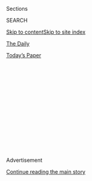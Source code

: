 <div id="app">

<div>

<div>

<div>

<div class="NYTAppHideMasthead css-1q2w90k e1suatyy0">

<div class="section css-ui9rw0 e1suatyy2">

<div class="css-eph4ug er09x8g0">

<div class="css-6n7j50">

</div>

<span class="css-1dv1kvn">Sections</span>

<div class="css-10488qs">

<span class="css-1dv1kvn">SEARCH</span>

</div>

[Skip to content](#site-content)[Skip to site index](#site-index)

</div>

<div id="masthead-section-label" class="css-1wr3we4 eaxe0e00">

[The
Daily](https://www.nytimes.com/podcasts/the-daily)

</div>

<div class="css-10698na e1huz5gh0">

</div>

</div>

<div id="masthead-bar-one" class="section hasLinks css-15hmgas e1csuq9d3">

<div class="css-uqyvli e1csuq9d0">

</div>

<div class="css-1uqjmks e1csuq9d1">

</div>

<div class="css-9e9ivx">

[](https://myaccount.nytimes.com/auth/login?response_type=cookie&client_id=vi)

</div>

<div class="css-1bvtpon e1csuq9d2">

[Today’s
Paper](https://www.nytimes.com/section/todayspaper)

</div>

</div>

</div>

</div>

<div data-aria-hidden="false">

<div id="site-content" data-role="main">

<div>

<div class="css-1aor85t" style="opacity:0.000000001;z-index:-1;visibility:hidden">

<div class="css-1hqnpie">

<div class="css-epjblv">

<span class="css-17xtcya">[The
Daily](/podcasts/the-daily)</span><span class="css-x15j1o">|</span><span class="css-fwqvlz">The
Life and Legacy of John
Lewis</span>

</div>

<div class="css-k008qs">

<div class="css-1iwv8en">

<span class="css-18z7m18"></span>

<div>

</div>

</div>

<span class="css-1n6z4y">https://nyti.ms/32BXCr2</span>

<div class="css-1705lsu">

<div class="css-4xjgmj">

<div class="css-4skfbu" data-role="toolbar" data-aria-label="Social Media Share buttons, Save button, and Comments Panel with current comment count" data-testid="share-tools">

  - 
  - 
  - 
  - 
    
    <div class="css-6n7j50">
    
    </div>

  - 
  - 

</div>

</div>

</div>

</div>

</div>

</div>

<div id="NYT_TOP_BANNER_REGION" class="css-13pd83m">

</div>

<div id="top-wrapper" class="css-1sy8kpn">

<div id="top-slug" class="css-l9onyx">

Advertisement

</div>

[Continue reading the main
story](#after-top)

<div class="ad top-wrapper" style="text-align:center;height:100%;display:block;min-height:250px">

<div id="top" class="place-ad" data-position="top" data-size-key="top">

</div>

</div>

<div id="after-top">

</div>

</div>

<div>

<div class="css-1g7y0i5 e1drnplw0">

<div class="css-1ceswkc e1drnplw1">

</div>

<div class="css-f2fzwx e1drnplw2">

<div data-aria-labelledby="modal-title" data-role="region">

<div id="modal-title" class="css-mln36k">

transcript

</div>

<div class="css-pbq7ev">

</div>

<span>Back to The
Daily</span>

<div class="css-f6lhej">

<div class="css-1ialerq">

<div class="css-1701swk">

bars

</div>

<div>

<div class="css-1t7yl1y">

0:00/38:56

</div>

<div class="css-og85jy">

\-38:56

</div>

</div>

</div>

</div>

<div class="css-15fbio0">

<div class="css-1p4nyns">

transcript

## The Life and Legacy of John Lewis

### Hosted by Michael Barbaro, produced by Lynsea Garrison and Clare Toeniskoetter, and edited by Lisa Tobin

#### A look at the extraordinary life of the civil rights icon.

Monday, July 20th, 2020

</div>

  - michael barbaro  
    From The New York Times, I’m Michael Barbaro. This is “The Daily.”

  - \[music\]

  - michael barbaro  
    Today: The life, lessons and legacy of John Lewis. I spoke with my
    colleague, Times editorial board member, Brent Staples.
    
    It’s Monday, July 20.
    
    Brent, I want to start by going back with you to the time when John
    Lewis and others began engaging in nonviolent protests as part of
    the civil rights movement. Where were you during that period?

  - brent staples  
    Like everyone else at the time in the middle ‘60s, I was sitting
    with my parents, watching television —

  - archived recording 1  
    \[MUSIC\] It’s 11:00 p.m., and time for the reporters and the news.

  - archived recording 2  
    Good evening. Bad news for Alabama today. Some school desegregation
    strategy has backfired.

  - archived recording 3  
    Policemen occasionally clubbed demonstrators and used a variety of
    other tactics designed to break their spirit.

brent staples

— and the nightly news of the scenes of people being ravaged by the
police in the South in the streets. And I became attuned to the
revolution that was unfolding in the South, where people had put
themselves in harm’s way to highlight the injustice of Southern
apartheid.

  - archived recording  
    The Southerners, white and Negro, spattered with ketchup and
    mustard, sugar, salt and pepper, were carted off, unprotesting to
    jail.

brent staples

But as I became more politically active, I had difficulty — probably
natural difficulty, understanding how one would put oneself on the line
to be actually beaten and bloodied, and what the utility of that was.
And by that time, the movement in the South had evolved some way.

  - archived recording  
    (SINGING) No more brothers in jail. Off the pigs\! The pigs are
    gonna catch hell.

brent staples

By ‘66, you began to get the Black Power slogans.

  - archived recording  
    They don’t want us to use Black Power. I got news for them.
    \[LAUGHTER\]

brent staples

So I came into consciousness in my teens as a Black Power figure.

  - archived recording  
    This is not a riot, it is a rebellion.

brent staples

It was empowering.

  - archived recording  
    Number two, you are to be proud of your Black brothers and sisters
    at Fifth, because a honky cop touched one of them, and they told
    them, you’ve got to touch all of us.

brent staples

But it took some time into my late teens to begin to understand what had
happened coming up to that. And that is when I become aware of what had
passed before when I was a younger kid.

michael barbaro

In other words, it took you some time to understand why the nonviolent
figures had taken the approach that they had taken.

brent staples

Yes.

michael barbaro

So I want you to take us through John Lewis’s life and how this
philosophy you just described was shaped and how it evolved. So where
does that story begin?

brent staples

John Lewis, he grows up in rural Alabama near Troy, Alabama. His parents
initially were sharecroppers. And you know, sharecropping was a
successor form of slavery. So John was born into that. And his parents,
they were lucky they saved enough money to buy a farm.

But he graduated high school, segregated high school, and wanted to go
to Troy State College, which didn’t admit Black people. And he applied
and sent in his information. And he never heard back. And he wrote a
letter at one point to Martin Luther King. And I presume he wanted some
help in desegregating Troy State.

And Martin Luther King sent him a roundtrip bus ticket. And he went and
he met King, and they formed a relationship. The substance of that, I
don’t know, but it was extremely influential for John. And he left Troy
not long after that and moved to Nashville.

\[music\]

brent staples

He went to seminary in Nashville. And there, he met some of the early
civil rights figures. He met James Lawson — Reverend James Lawson — who
was kind of a philosopher of nonviolent resistance. Lawson had studied
Gandhi’s nonviolent movement and the strategies that Gandhi had deployed
against Britain during the colonial period. And he’d come back with a
deep sense of what the philosophy was and how powerful nonviolence could
be.

michael barbaro

And what exactly is the philosophy?

brent staples

I have John’s memoir here. In 1958, I think it is, Jim Lawson mentions
to him the idea of, quote, “redemptive suffering.” And he explains that
it affects not only ourselves, but it touches and changes those around
us as well. It opens us and those around us to a force beyond ourselves.
A force that is right and moral. The force of righteous truth that is
the basis of human conscious. Suffering puts us and those around us in
touch with our consciences. It open and touches our hearts. It makes us
feel compassion where we need to and guilt if we must. So this idea, to
him, this redemptive suffering, it is at the heart of the philosophy of
nonviolent protest. At the very heart of it. This is a good paragraph
from the book:

“One method of practicing this approach, when faced with a hateful,
angry, aggressive, even despicable person, is to imagine that person —
actually visualize him or her — as an infant, as a baby. If you can see
this full-grown attacker who faces you as a pure, innocent child that he
or she once was, it is not hard to find compassion in your heart.”

But then it wasn’t just a tactic. It was a way of life. It was embracing
the biblical prescription that one must love one’s enemies. That’s a
biblical prescription. And it’s the hardest thing in the world to carry
out.

michael barbaro

Well, so how do we start to see this get carried out among Lewis and
these seminary students in Nashville?

brent staples

Well, Nashville was itself at the time another southern town, where if
you went into a restaurant and sat down the people would just look at
you and the waitresses would say, sorry, this place doesn’t serve
\[EXPLETIVE\]. And that would generally be the end of it. But these
students came in that place and sat down and asked to be fed. And when
they were told that they were not served, they stayed.

And they took a lot of abuse from it. And people spat upon them, beat
them, battered them, and poured condiments over their heads. All kinds
of things. And I remember our friend, David Halberstam, our former
colleague, was working at a newspaper there at the time. He was working
at The Nashville Tennesseean. And this is one of the things he wrote:

“The protest had been conducted with exceptional dignity, and gradually,
one image had come into prevail — that of elegant, courteous, young
Black people, holding to their Gandhian principles, seeking the most
elemental of rights, while being assaulted by young white hoodlums who
beat them up and on occasion extinguished cigarettes on their bodies.”

So you see John Lewis and others being carried away in these, really,
suits and ties and crisp white shirt. And basically refusing to walk
themselves, being completely passive and nonresistant. And this worked
out extremely — I mean, in a very short period of time, it worked out
extremely well in Nashville. After three months of sit-ins, the city
basically caved and became the first major Southern city to begin
desegregating public facilities.

michael barbaro

So very early on, the protest that John Lewis is beginning to
participate in, after he meets Martin Luther King and begins to
understand the strategy, they are starting to show real signs of
effectiveness.

brent staples

Oh, yeah.

michael barbaro

These peaceful, nonviolent protests.

brent staples

Exactly. Yeah. This is astonishing thing, to me, to this day, to
practice the non-violent approach to life. To really embrace it, one
needs to understand that the person who was extinguishing a cigarette in
your throat because you want to sit down at a luncheon counter is as
much a victim as you are. What John was saying — you, in pursuit of
justice, you cannot let violence win your heart. That if you do that,
you’re surrendering, really, to the dark force that you’re trying to
defeat.

michael barbaro

Brent, you’re reading from a memoir that is written in the later years
of John Lewis’s life. But my understanding is that this philosophy that
he embraced and that he practiced, it was not entirely a foregone
conclusion that this would be the way that it went, and that the March
on Washington is an example of a moment where we see a young John Lewis
grappling with which path he’s going to take. Can you tell us the story
of that speech?

brent staples

Well, you see, what I finally figured out is that by the time John
Lewis, at the age of 23, gets to the march on Washington — this is the
most important public gathering of Black people in the century — he has
already been on the Freedom Rides. Integrated groups have taken buses
into the deep south to test laws that forbid segregation on interstate
transport. He’s been arrested on those trips for going into white-only
bathrooms. He’s been beaten just for being on buses with white people.
In the end, John ended up being arrested, like, 40 times.

michael barbaro

Right.

brent staples

And if you look at some of the pictures of the mugshots when he’s
arrested, you can see him smiling because he’s basically saying, you
think you’re afflicting me, but you’re playing into what I want to do.
But he’s still 23 years old. That’s all he is.

And he basically comes into Washington with a speech. And this one
somehow found its way into public. And one of the striking things about
it, he tells people to get into the street and stay in the street until
the revolution is finished. And he names the sort of racist
segregationist senators by name. And state governors, too.

michael barbaro

Wow.

brent staples

I’m going to read from it.

“We won’t stop now. All the forces of Eastland, Barnett, Wallace,
Thurman won’t stop this revolution. The time will come when we will not
confine our marching to Washington. We will march through the South,
through the heart of Dixie, the way Sherman did. We shall pursue our own
scorched earth policy and burn Jim Crow to the ground nonviolently.”

michael barbaro

Wow. And to explain that reference, he’s referring to the Union General
who literally burns large sections of the South during the Civil War.

brent staples

Yes, he’s referring to William Tecumseh Sherman. “We shall pursue our
own scorched earth policy and burn Jim Crow to the ground nonviolently.
We shall fragment the south into a thousand pieces and put them back
together in the image of democracy. We will make the action of the past
few months look petty. And I say to you, wake up, America.”

michael barbaro

Brent, that language doesn’t sound, even as it invokes the word,
nonviolent. So what do you think that he meant by those words in that
draft?

brent staples

Well, I’ve come to figure out what he meant. Now, understand, as I was
saying earlier, by the time he renders this speech, he has become
steeped in the nonviolent impulse. But his frame, he was portraying it
as a forceful measure that could be as powerful and changing, as was the
sweep of Sherman through South Carolina and Georgia. What you have here
is, John is working at a very high concept here, right? He’s working at
a high concept. He’s saying, we can be — he was essentially arguing that
nonviolent protests could be transformative. As transformative and as
disruptive as war as carried out by the most feared general in the Union
Army. That is itself a very powerful metaphor. And it’s a testament to
his beliefs and what his approach could do. And he was calling upon
hundreds of thousands of people to come out into the street and make
that a reality. But that’s a high concept. And on the evening news, you
can imagine you’d end up with a snippet of a scorched earth Sherman
burning Atlanta again.

michael barbaro

Right, it might get lost in translation. It might actually undermine the
very thing he’s trying to promote.

brent staples

Exactly. So basically, A. Philip Randolph, Martin Luther King, those
guys prevailed on him to make some changes in it. They were talking
about, let’s not do anything to just not give them a sound bite that’s
going to give us trouble. I can hear him saying it. I don’t have the
tape, but I can hear them saying to John, let’s not give them a sound
bite that’s going to give us trouble. You can say it’s a revolution. You
can call people on the street. You can even call them the Black masses,
if you want to, even though that sounds like communism, right? You could
say those things. But let’s leave off Sherman for next time. Right?
\[LAUGHS\] So Sherman goes out.

  - archived recording (john lewis)  
    We march today for jobs and freedom. But we have nothing to be proud
    of. For hundreds of thousands of our brothers are not here.

brent staples

He talks about marching.

  - archived recording (john lewis)  
    The time will come. We will not confine our marching to Washington.
    We will march through the South, through the streets of Jackson —

brent staples

We will march through the street of Jackson, through the streets of
Danville, through the streets of Cambridge, through the streets of
Birmingham.

  - archived recording (john lewis)  
    But we will march with the spirit of love and with the spirit of
    dignity that we have shown here today. \[APPLAUSE\]
    
    By the forces of our demand, our determination and our numbers, we
    shall splinter the segregated South into a thousand pieces and put
    them together in the image of God and democracy. We must say, Wake
    up, America\! Wake up\!” For we cannot stop, and we will not and
    cannot be patient. \[APPLAUSE\]

brent staples

So this is pretty much the same. But Sherman is missing.

michael barbaro

So in terms of thinking about the speech that John Lewis drafted versus
the one he delivered, on that historic day, you’re saying it’s not that
the earlier version of the speech shows John Lewis questioning the
nonviolent approach. It’s that he believed in the nonviolent approach,
but that the language he contemplated using — his belief that the power
of that approach could be as powerful as burning — that was determined
to be potentially counterproductive to the nonviolent approach he
believed in.

brent staples

Exactly. But he talks about going back to his hotel room after that
first conversation and just being livid because, of course, it’s a
23-year-old man’s speech. And a 23-year-old man who had been beaten to
an inch of his life while fighting for dignity for Black people. I’m
sure he felt entitled to say any damn thing he wanted to. Because he had
the credibility of the streets behind him and the people in the Douth
beginning to know who he was. And they were going to really know who he
was, come two years later at the voting rights march at Selma.

\[music\]

michael barbaro

We’ll be right back.

\[music\]

michael barbaro

Brent, tell me about that. I mean, let’s talk about what happens after
the March on Washington, after John Lewis’s rhetorical wings are ever so
slightly clipped, but he does deliver the essential message. How do we
see this concept of the power of nonviolence actually play out over the
next couple of years?

brent staples

The next big data point becomes the voting rights struggle in Selma,
Alabama. Now it’s important, I think, to dilate for just a second for
the modern listener.

The modern listener needs to understand that in voting arrangements in
the South, before the Voting Rights Act, local registrars had complete
authority to do whatever they wanted with people who came in to register
to vote. They could give you a test and then say you failed it so you
can’t register. And they did that all day long, all day, every day, to
Black people.

In Virginia, a college-educated woman, Black woman, who I believe was a
teacher, went into register at one point and filled the application. And
the registrar handed her a literacy test. You know what it consisted of?
A blank sheet of paper. He asked her, what does this say? And she looked
at it and handed it back, and she said nothing. He said, you’re wrong.
You fail. You can’t register.

Elsewhere in the South, they might ask you if you came in to register to
vote, how many bubbles are there in a bar of soap?

Elsewhere, a famous example in the film “Selma,” where a woman had come
in to register one year, and they asked her, how many judges are there
in the state of Alabama? And she didn’t know. They said, well, you fail.
And she came back the second year. And he said, how many county judges
are there in Alabama? And I think it was 67. And she said 67. And he
said now, before you register, you have to name them.

michael barbaro

Aw.

brent staples

So this was what life was like for Black people seeking to vote in the
South. Now John Lewis’s organization, the Student Nonviolent
Coordinating Committee, had already set up a voting rights project in
Selma and had been working on that. But it came to fruition in 1965,
where people had been fed up. And so they staged a march from Selma to
Montgomery to protest in favor of voting rights for Black people.

And then that fateful day, on the Edmund Pettus Bridge, they were
walking. State troopers came out and said, this is unlawful.

  - archived recording  
    It would be detrimental to your safety to continue this march. And
    I’m saying that this is an unlawful assembly. You have to
    disperse. You are ordered to disperse. Go home, or go to your
    church. This march will not continue.

brent staples

You cannot march.

  - archived recording  
    Troopers, here, advance toward the gate.
    
    See that they disperse.

brent staples

And then John said to the sheriff. He said, can I have a word? Because
you know he’s in the front with his little off-white trenchcoat on. And
now there’s a thing about this trenchcoat, right? It’s very light, so
you can see him standing out from everyone else. And the other thing
about it is, once blood gets on it, you can really see it. So I’m sure
that that was premeditated. So he comes out front, and he says, can I
have a word? No, you can’t have a word. And the troopers begin to
advance. And they beat holy hell out of those people. They sent 58
people to the hospital.

John Lewis suffers a fractured skull. And by the time the film is flown
back to New York to be shown on the air — and it’s really one of those
films where you see these people running. You see tear gas and these
billy clubs just going up and down, just beating the shit out of people.
And because John was in front, you could see him holding his head where
he’d been hit. And it was on the ground.

  - archived recording  
    Can we have somebody take somebody to a doctor? \[CROWD CLAMORING\]

brent staples

That, in my opinion — I’m not the historian here — but in my opinion,
that was the ultimate triumph of the nonviolent approach and the
suffering approach as he was saying.

michael barbaro

Why triumphant?

brent staples

Well, it was triumphant because even people who had tried to look away
from what was happening in the South were forced to see the long arm of
the law persecuting people publicly. Not just perscute, trying to kill
them publicly. And also, the Voting Rights Act was pending at that time.
And after this happened, Lyndon Johnson addressed a joint session of
both Houses of Congress, I believe, and said —

  - archived recording (lyndon b. johnson)  
    It was more than 100 years ago that Abraham Lincoln, the great
    president of another party, signed the Emancipation Proclamation.
    But emancipation is a proclamation, and not a fact. A century has
    passed, more than 100 years since equality was promised.

brent staples

We cannot delay any longer.

  - archived recording (lyndon b. johnson)  
    A century has passed since the day of promise. And the promise is
    unkept. The time of justice has now come.
    
    We shall overcome.

\[music\]

brent staples

So the Voting Rights Act was signed later that summer in August. It
didn’t take long. So when people come in to register to vote, you can
no longer ask them how many bubbles are in a bar of soap, or to name
every judge in the state. This is a big leap in our time.

michael barbaro

So quite literally, there’s a straight line between the scene of what
happened on that bridge, and something John Lewis knew would be so
powerful — the concept of nonviolent suffering — and the legislative
remedy back in Washington that resulted.

brent staples

Yes.

michael barbaro

Because the world had seen this happen.

brent staples

Right. Yeah, I think so. But also, you begin to see the sort of apex of
this message really is ‘65, ‘66. And at some point, then, John is
replaced in the Student Nonviolent Coordinating Committee presidency by
Stokely Carmichael, a fiery orator and one of the primary enunciaters of
the Black Power movement, that was more consistent with the emerging
radicalism of the time.

michael barbaro

And that was the movement that you felt a part of.

brent staples

Yes. That’s where we came into the story, you know?

michael barbaro

Brent, on some level, you and your cohort must have thought that this
approach, the John Lewis approach, had limitations. Given that by the
time you were a teenager, or maybe even entering your early 20s, there
was this new philosophy taking hold of a more elbows out, less
restrained approach. So how do you think about that?

brent staples

Well, it’s interesting. And I do think about it. What had happened,
really, is every generation, until it educates itself, thinks its
experience is unique. So we thought we were unique. My cousins and I,
and we had our big meetings, and we had our press conferences. And we
had a different rhetorical stance.

But in the end, the tools were exactly the same. The tools were the
sit-in of the administration building. The tool was the sit-in in the
street that ran through campus. The tool was the building takeover.
These were the same tools, man. I mean, I had bigger hair, right? Right?
And I’ll send you a picture. I’ll have \[INAUDIBLE\].

michael barbaro

Please do.

brent staples

I have good hair, though. But if you look back on it, the tools were the
same.

michael barbaro

And it was a foundation that had already been built, even if you didn’t
see it that way at the time.

brent staples

And even if you didn’t know it. You know what I’m saying? Even if you
didn’t know. I keep going back to this point earlier in this story, when
they were doing the Freedom Rides in 1961. They had a big Chinese dinner
in Washington, that people were going off on these Freedom Rides. And a
lot of people wrote their wills, because they thought that they’d be
killed — there’s a chance they’d be killed and never come back. And they
referred to the meal at the Chinese restaurant as “the last supper.”

So these people were willing to put their lives on the line, were
willing to accept the possibility that they would be killed in the
pursuit of justice, and that their dead bodies laying out in public
would be part of a sacrifice that would advance the cause of justice.
That’s profound. No?

michael barbaro

Mm-hmm. So with all that in mind, Brent, how are you thinking about John
Lewis’s legacy at this moment, as we talk in the middle of yet another
critical moment in this movement, and when the work is still understood
to be very unfinished.

brent staples

You know, John Lewis, in the waning days of his life, was heartened and
overjoyed to see the global protests that unfolded after the killing of
Mr. Floyd. He talked about it as part of the extension of his work. And
one of the things he said, he essentially — I’m paraphrasing — he said,
the thing’s out of the box now. He said, there’s no going back from
this.

michael barbaro

Hm. And what about the principles of his life? How are you thinking
about those in this moment?

brent staples

Well, I think that, as you see, his point of view was borne out.

  - archived recording  
    \[SHOUTING\] Don’t touch me\! Don’t touch me\! Don’t touch me.

brent staples

The other day, The New York Times had a story in which it had 64
examples, video examples of police brutalizing peaceful demonstrators.

michael barbaro

Mm-hmm, I saw it.

brent staples

Right? Now, what is that?

What that is, is what John was talking about. He was talking about this
kind of injustice perpetrated on people who did not deserve it, did not
warrant that kind of treatment. And also, we’ve been seeing in this
unfolding of the Floyd protests in — it’s a repeated theme in the news
stories — white suburbanites, middle class white people, who supported
the police unquestioningly, right? They have changed their minds.

michael barbaro

Hm.

  - archived recording  
    \[CROWD CLAMORING\]

brent staples

The real persuasive thing is seeing people walking around in the street
with signs, unarmed, not doing anything untoward, and be brutalized.
That turns out to be the most persuasive thing for the society and for
the people to whom it has happening.

  - archived recording 1  
    Don’t resist\! Don’t resist\! Don’t resist\! Don’t resist, bro.

  - archived recording 2  
    I’m not\!

  - archived recording 3  
    Don’t resist, bro.

michael barbaro

Hm. In other words, we are again seeing this idea of the beloved
community playing out, the Gandhian philosophy, this biblical approach
that you described.

brent staples

Yes.

michael barbaro

It’s working. It’s painfully working again.

brent staples

Yes, it’s painful. Lord knows it is. It’s painful. But abuse of the
people in public — people’s constitutional rights — through violence by
police organizations, has broad, rippling consequences. It’s having
broad, rippling consequences. It’s beyond the people who you beat up who
now don’t have confidence in the police. And John saw all that.

  - archived recording  
    \[CROWD CLAMORING\]

michael barbaro

Brent, is there anything from Lewis’s memoir that you haven’t already
shared that you want to leave us with?

brent staples

Well, I don’t know if it fits. But perhaps we should just put that aside
and read from one of John Lewis’s favorite poems. It’s “Invictus” by
William Ernest Henley:

“Out of the night that covers me, black as the pit from pole to pole, I
thank whatever gods may be for my unconquerable soul. In the fell clutch
of circumstance, I have not winced nor cried aloud. Under the
bludgeonings of chance, my head is bloody but unbowed. Beyond this place
of wrath and tears looms but the horror of the shade. And yet the menace
of the years finds and shall find me unafraid. It matters not how
straight the gate, how charged with punishments the scroll. I am the
master of my fate. I am the captain of my soul.”

\[music\]

michael barbaro

Brent, thank you very much. We really appreciate your time today.

brent staples

Well, good to be with you.

\[music\]

  - archived recording  
    Boy, Congressman Lewis joins us now for his first network TV
    interview since the protests over the death of George Floyd began.
    Congressman John Lewis, it’s so good to see you. I can’t tell you,
    you are such a sight for sore eyes today. It’s really good to see
    you. What would you tell, Congressman, young people, and people,
    quite frankly, who are not so young, about the best way to seek
    justice? You know, there’s been a lot of controversy, a lot of talk
    about the looting. And we should stress that most of the protests
    were very peaceful. But there was some looting. There was some
    disruption. What would you say to people about the best way to
    achieve justice?

  - archived recording (john lewis)  
    It was very moving. It was very moving to see hundreds and thousands
    of people from all over America and around the world taking to the
    streets, to the roadways, to stand up, to speak up, to speak out, to
    do what I call “getting in trouble.”
    
    During the ‘60s, the great majority of us accepted the way of peace,
    the way of love, the philosophy and discipline of nonviolence as a
    way of life, as a way of living. There’s something cleansing,
    something wholesome, about being peaceful and orderly, to stand up
    and with a sense of dignity, and a sense of pride, and never hate.
    
    Dr. King said over and over again, “Hate is too heavy a burden to
    bear.” The way of love is the much better way. And that’s what we
    did. We were arrested. Yes, I was beaten, left bloody and
    unconscious. But I never became bitter or hostile, never gave up. I
    believed that somehow and some way, if it becomes necessary to use
    our bodies to have redeem the soul of a nation, then we must do it.
    Create a society at peace with yourself.

\[music\]

michael barbaro

That’s it for “The Daily.” I’m Michael Barbaro. See you
tomorrow.

</div>

</div>

</div>

</div>

<div style="position:absolute;width:0;height:0;visibility:hidden;display:none">

</div>

<div style="width:100%">

<div class="css-18qqsen e1eullfg0" style="background-image:url(https://static01.nyt.com/images/2017/01/29/podcasts/the-daily-album-art/the-daily-album-art-videoFifteenBySeven2610-v4.jpg)">

<div class="css-1hmsypo e1eullfg2">

<div class="css-131hid3 e1eullfg3">

<div class="css-1uhi299 e1eullfg1">

</div>

<div class="css-1tloyb6">

<div class="css-1kltdsh ehra6vc0">

[<span class="css-1f76qa2">![The Daily
logo](https://static01.nyt.com/images/2017/01/29/podcasts/the-daily-album-art/the-daily-album-art-square320-v4.png)<span>The
Daily</span></span>](https://www.nytimes.com/column/the-daily)<span class="css-1lhttlg ehra6vc1"><span class="css-sj5ozi ehra6vc2">Subscribe:</span></span>

  - [Apple Podcasts](https://itunes.apple.com/us/podcast/id1200361736)
  - [Google
    Podcasts](https://www.google.com/podcasts?feed=aHR0cHM6Ly9yc3MuYXJ0MTkuY29tL3RoZS1kYWlseQ%3D%3D)

</div>

</div>

<div class="css-1r0dpua e1eullfg4">

<div class="css-1gu519p edye5kn0">

<div>

# The Life and Legacy of John Lewis

## A look at the extraordinary life of the civil rights icon.

</div>

<span class="css-lsnb14 edye5kn4">Hosted by Michael Barbaro, produced by
Lynsea Garrison and Clare Toeniskoetter, and edited by Lisa Tobin</span>

<div class="css-1vd84sn">

<span class="css-16bt4xd">Transcript</span>

</div>

</div>

<div class="css-1g7y0i5 e1drnplw0">

<div class="css-1ceswkc e1drnplw1">

</div>

<div class="css-f2fzwx e1drnplw2">

<div data-aria-labelledby="modal-title" data-role="region">

<div id="modal-title" class="css-mln36k">

transcript

</div>

<div class="css-pbq7ev">

</div>

<span>Back to The
Daily</span>

<div class="css-f6lhej">

<div class="css-1ialerq">

<div class="css-1701swk">

bars

</div>

<div>

<div class="css-1t7yl1y">

0:00/38:56

</div>

<div class="css-og85jy">

\-0:00

</div>

</div>

</div>

</div>

<div class="css-15fbio0">

<div class="css-1p4nyns">

transcript

## The Life and Legacy of John Lewis

### Hosted by Michael Barbaro, produced by Lynsea Garrison and Clare Toeniskoetter, and edited by Lisa Tobin

#### A look at the extraordinary life of the civil rights icon.

Monday, July 20th, 2020

</div>

  - michael barbaro  
    From The New York Times, I’m Michael Barbaro. This is “The Daily.”

  - \[music\]

  - michael barbaro  
    Today: The life, lessons and legacy of John Lewis. I spoke with my
    colleague, Times editorial board member, Brent Staples.
    
    It’s Monday, July 20.
    
    Brent, I want to start by going back with you to the time when John
    Lewis and others began engaging in nonviolent protests as part of
    the civil rights movement. Where were you during that period?

  - brent staples  
    Like everyone else at the time in the middle ‘60s, I was sitting
    with my parents, watching television —

  - archived recording 1  
    \[MUSIC\] It’s 11:00 p.m., and time for the reporters and the news.

  - archived recording 2  
    Good evening. Bad news for Alabama today. Some school desegregation
    strategy has backfired.

  - archived recording 3  
    Policemen occasionally clubbed demonstrators and used a variety of
    other tactics designed to break their spirit.

brent staples

— and the nightly news of the scenes of people being ravaged by the
police in the South in the streets. And I became attuned to the
revolution that was unfolding in the South, where people had put
themselves in harm’s way to highlight the injustice of Southern
apartheid.

  - archived recording  
    The Southerners, white and Negro, spattered with ketchup and
    mustard, sugar, salt and pepper, were carted off, unprotesting to
    jail.

brent staples

But as I became more politically active, I had difficulty — probably
natural difficulty, understanding how one would put oneself on the line
to be actually beaten and bloodied, and what the utility of that was.
And by that time, the movement in the South had evolved some way.

  - archived recording  
    (SINGING) No more brothers in jail. Off the pigs\! The pigs are
    gonna catch hell.

brent staples

By ‘66, you began to get the Black Power slogans.

  - archived recording  
    They don’t want us to use Black Power. I got news for them.
    \[LAUGHTER\]

brent staples

So I came into consciousness in my teens as a Black Power figure.

  - archived recording  
    This is not a riot, it is a rebellion.

brent staples

It was empowering.

  - archived recording  
    Number two, you are to be proud of your Black brothers and sisters
    at Fifth, because a honky cop touched one of them, and they told
    them, you’ve got to touch all of us.

brent staples

But it took some time into my late teens to begin to understand what had
happened coming up to that. And that is when I become aware of what had
passed before when I was a younger kid.

michael barbaro

In other words, it took you some time to understand why the nonviolent
figures had taken the approach that they had taken.

brent staples

Yes.

michael barbaro

So I want you to take us through John Lewis’s life and how this
philosophy you just described was shaped and how it evolved. So where
does that story begin?

brent staples

John Lewis, he grows up in rural Alabama near Troy, Alabama. His parents
initially were sharecroppers. And you know, sharecropping was a
successor form of slavery. So John was born into that. And his parents,
they were lucky they saved enough money to buy a farm.

But he graduated high school, segregated high school, and wanted to go
to Troy State College, which didn’t admit Black people. And he applied
and sent in his information. And he never heard back. And he wrote a
letter at one point to Martin Luther King. And I presume he wanted some
help in desegregating Troy State.

And Martin Luther King sent him a roundtrip bus ticket. And he went and
he met King, and they formed a relationship. The substance of that, I
don’t know, but it was extremely influential for John. And he left Troy
not long after that and moved to Nashville.

\[music\]

brent staples

He went to seminary in Nashville. And there, he met some of the early
civil rights figures. He met James Lawson — Reverend James Lawson — who
was kind of a philosopher of nonviolent resistance. Lawson had studied
Gandhi’s nonviolent movement and the strategies that Gandhi had deployed
against Britain during the colonial period. And he’d come back with a
deep sense of what the philosophy was and how powerful nonviolence could
be.

michael barbaro

And what exactly is the philosophy?

brent staples

I have John’s memoir here. In 1958, I think it is, Jim Lawson mentions
to him the idea of, quote, “redemptive suffering.” And he explains that
it affects not only ourselves, but it touches and changes those around
us as well. It opens us and those around us to a force beyond ourselves.
A force that is right and moral. The force of righteous truth that is
the basis of human conscious. Suffering puts us and those around us in
touch with our consciences. It open and touches our hearts. It makes us
feel compassion where we need to and guilt if we must. So this idea, to
him, this redemptive suffering, it is at the heart of the philosophy of
nonviolent protest. At the very heart of it. This is a good paragraph
from the book:

“One method of practicing this approach, when faced with a hateful,
angry, aggressive, even despicable person, is to imagine that person —
actually visualize him or her — as an infant, as a baby. If you can see
this full-grown attacker who faces you as a pure, innocent child that he
or she once was, it is not hard to find compassion in your heart.”

But then it wasn’t just a tactic. It was a way of life. It was embracing
the biblical prescription that one must love one’s enemies. That’s a
biblical prescription. And it’s the hardest thing in the world to carry
out.

michael barbaro

Well, so how do we start to see this get carried out among Lewis and
these seminary students in Nashville?

brent staples

Well, Nashville was itself at the time another southern town, where if
you went into a restaurant and sat down the people would just look at
you and the waitresses would say, sorry, this place doesn’t serve
\[EXPLETIVE\]. And that would generally be the end of it. But these
students came in that place and sat down and asked to be fed. And when
they were told that they were not served, they stayed.

And they took a lot of abuse from it. And people spat upon them, beat
them, battered them, and poured condiments over their heads. All kinds
of things. And I remember our friend, David Halberstam, our former
colleague, was working at a newspaper there at the time. He was working
at The Nashville Tennesseean. And this is one of the things he wrote:

“The protest had been conducted with exceptional dignity, and gradually,
one image had come into prevail — that of elegant, courteous, young
Black people, holding to their Gandhian principles, seeking the most
elemental of rights, while being assaulted by young white hoodlums who
beat them up and on occasion extinguished cigarettes on their bodies.”

So you see John Lewis and others being carried away in these, really,
suits and ties and crisp white shirt. And basically refusing to walk
themselves, being completely passive and nonresistant. And this worked
out extremely — I mean, in a very short period of time, it worked out
extremely well in Nashville. After three months of sit-ins, the city
basically caved and became the first major Southern city to begin
desegregating public facilities.

michael barbaro

So very early on, the protest that John Lewis is beginning to
participate in, after he meets Martin Luther King and begins to
understand the strategy, they are starting to show real signs of
effectiveness.

brent staples

Oh, yeah.

michael barbaro

These peaceful, nonviolent protests.

brent staples

Exactly. Yeah. This is astonishing thing, to me, to this day, to
practice the non-violent approach to life. To really embrace it, one
needs to understand that the person who was extinguishing a cigarette in
your throat because you want to sit down at a luncheon counter is as
much a victim as you are. What John was saying — you, in pursuit of
justice, you cannot let violence win your heart. That if you do that,
you’re surrendering, really, to the dark force that you’re trying to
defeat.

michael barbaro

Brent, you’re reading from a memoir that is written in the later years
of John Lewis’s life. But my understanding is that this philosophy that
he embraced and that he practiced, it was not entirely a foregone
conclusion that this would be the way that it went, and that the March
on Washington is an example of a moment where we see a young John Lewis
grappling with which path he’s going to take. Can you tell us the story
of that speech?

brent staples

Well, you see, what I finally figured out is that by the time John
Lewis, at the age of 23, gets to the march on Washington — this is the
most important public gathering of Black people in the century — he has
already been on the Freedom Rides. Integrated groups have taken buses
into the deep south to test laws that forbid segregation on interstate
transport. He’s been arrested on those trips for going into white-only
bathrooms. He’s been beaten just for being on buses with white people.
In the end, John ended up being arrested, like, 40 times.

michael barbaro

Right.

brent staples

And if you look at some of the pictures of the mugshots when he’s
arrested, you can see him smiling because he’s basically saying, you
think you’re afflicting me, but you’re playing into what I want to do.
But he’s still 23 years old. That’s all he is.

And he basically comes into Washington with a speech. And this one
somehow found its way into public. And one of the striking things about
it, he tells people to get into the street and stay in the street until
the revolution is finished. And he names the sort of racist
segregationist senators by name. And state governors, too.

michael barbaro

Wow.

brent staples

I’m going to read from it.

“We won’t stop now. All the forces of Eastland, Barnett, Wallace,
Thurman won’t stop this revolution. The time will come when we will not
confine our marching to Washington. We will march through the South,
through the heart of Dixie, the way Sherman did. We shall pursue our own
scorched earth policy and burn Jim Crow to the ground nonviolently.”

michael barbaro

Wow. And to explain that reference, he’s referring to the Union General
who literally burns large sections of the South during the Civil War.

brent staples

Yes, he’s referring to William Tecumseh Sherman. “We shall pursue our
own scorched earth policy and burn Jim Crow to the ground nonviolently.
We shall fragment the south into a thousand pieces and put them back
together in the image of democracy. We will make the action of the past
few months look petty. And I say to you, wake up, America.”

michael barbaro

Brent, that language doesn’t sound, even as it invokes the word,
nonviolent. So what do you think that he meant by those words in that
draft?

brent staples

Well, I’ve come to figure out what he meant. Now, understand, as I was
saying earlier, by the time he renders this speech, he has become
steeped in the nonviolent impulse. But his frame, he was portraying it
as a forceful measure that could be as powerful and changing, as was the
sweep of Sherman through South Carolina and Georgia. What you have here
is, John is working at a very high concept here, right? He’s working at
a high concept. He’s saying, we can be — he was essentially arguing that
nonviolent protests could be transformative. As transformative and as
disruptive as war as carried out by the most feared general in the Union
Army. That is itself a very powerful metaphor. And it’s a testament to
his beliefs and what his approach could do. And he was calling upon
hundreds of thousands of people to come out into the street and make
that a reality. But that’s a high concept. And on the evening news, you
can imagine you’d end up with a snippet of a scorched earth Sherman
burning Atlanta again.

michael barbaro

Right, it might get lost in translation. It might actually undermine the
very thing he’s trying to promote.

brent staples

Exactly. So basically, A. Philip Randolph, Martin Luther King, those
guys prevailed on him to make some changes in it. They were talking
about, let’s not do anything to just not give them a sound bite that’s
going to give us trouble. I can hear him saying it. I don’t have the
tape, but I can hear them saying to John, let’s not give them a sound
bite that’s going to give us trouble. You can say it’s a revolution. You
can call people on the street. You can even call them the Black masses,
if you want to, even though that sounds like communism, right? You could
say those things. But let’s leave off Sherman for next time. Right?
\[LAUGHS\] So Sherman goes out.

  - archived recording (john lewis)  
    We march today for jobs and freedom. But we have nothing to be proud
    of. For hundreds of thousands of our brothers are not here.

brent staples

He talks about marching.

  - archived recording (john lewis)  
    The time will come. We will not confine our marching to Washington.
    We will march through the South, through the streets of Jackson —

brent staples

We will march through the street of Jackson, through the streets of
Danville, through the streets of Cambridge, through the streets of
Birmingham.

  - archived recording (john lewis)  
    But we will march with the spirit of love and with the spirit of
    dignity that we have shown here today. \[APPLAUSE\]
    
    By the forces of our demand, our determination and our numbers, we
    shall splinter the segregated South into a thousand pieces and put
    them together in the image of God and democracy. We must say, Wake
    up, America\! Wake up\!” For we cannot stop, and we will not and
    cannot be patient. \[APPLAUSE\]

brent staples

So this is pretty much the same. But Sherman is missing.

michael barbaro

So in terms of thinking about the speech that John Lewis drafted versus
the one he delivered, on that historic day, you’re saying it’s not that
the earlier version of the speech shows John Lewis questioning the
nonviolent approach. It’s that he believed in the nonviolent approach,
but that the language he contemplated using — his belief that the power
of that approach could be as powerful as burning — that was determined
to be potentially counterproductive to the nonviolent approach he
believed in.

brent staples

Exactly. But he talks about going back to his hotel room after that
first conversation and just being livid because, of course, it’s a
23-year-old man’s speech. And a 23-year-old man who had been beaten to
an inch of his life while fighting for dignity for Black people. I’m
sure he felt entitled to say any damn thing he wanted to. Because he had
the credibility of the streets behind him and the people in the Douth
beginning to know who he was. And they were going to really know who he
was, come two years later at the voting rights march at Selma.

\[music\]

michael barbaro

We’ll be right back.

\[music\]

michael barbaro

Brent, tell me about that. I mean, let’s talk about what happens after
the March on Washington, after John Lewis’s rhetorical wings are ever so
slightly clipped, but he does deliver the essential message. How do we
see this concept of the power of nonviolence actually play out over the
next couple of years?

brent staples

The next big data point becomes the voting rights struggle in Selma,
Alabama. Now it’s important, I think, to dilate for just a second for
the modern listener.

The modern listener needs to understand that in voting arrangements in
the South, before the Voting Rights Act, local registrars had complete
authority to do whatever they wanted with people who came in to register
to vote. They could give you a test and then say you failed it so you
can’t register. And they did that all day long, all day, every day, to
Black people.

In Virginia, a college-educated woman, Black woman, who I believe was a
teacher, went into register at one point and filled the application. And
the registrar handed her a literacy test. You know what it consisted of?
A blank sheet of paper. He asked her, what does this say? And she looked
at it and handed it back, and she said nothing. He said, you’re wrong.
You fail. You can’t register.

Elsewhere in the South, they might ask you if you came in to register to
vote, how many bubbles are there in a bar of soap?

Elsewhere, a famous example in the film “Selma,” where a woman had come
in to register one year, and they asked her, how many judges are there
in the state of Alabama? And she didn’t know. They said, well, you fail.
And she came back the second year. And he said, how many county judges
are there in Alabama? And I think it was 67. And she said 67. And he
said now, before you register, you have to name them.

michael barbaro

Aw.

brent staples

So this was what life was like for Black people seeking to vote in the
South. Now John Lewis’s organization, the Student Nonviolent
Coordinating Committee, had already set up a voting rights project in
Selma and had been working on that. But it came to fruition in 1965,
where people had been fed up. And so they staged a march from Selma to
Montgomery to protest in favor of voting rights for Black people.

And then that fateful day, on the Edmund Pettus Bridge, they were
walking. State troopers came out and said, this is unlawful.

  - archived recording  
    It would be detrimental to your safety to continue this march. And
    I’m saying that this is an unlawful assembly. You have to
    disperse. You are ordered to disperse. Go home, or go to your
    church. This march will not continue.

brent staples

You cannot march.

  - archived recording  
    Troopers, here, advance toward the gate.
    
    See that they disperse.

brent staples

And then John said to the sheriff. He said, can I have a word? Because
you know he’s in the front with his little off-white trenchcoat on. And
now there’s a thing about this trenchcoat, right? It’s very light, so
you can see him standing out from everyone else. And the other thing
about it is, once blood gets on it, you can really see it. So I’m sure
that that was premeditated. So he comes out front, and he says, can I
have a word? No, you can’t have a word. And the troopers begin to
advance. And they beat holy hell out of those people. They sent 58
people to the hospital.

John Lewis suffers a fractured skull. And by the time the film is flown
back to New York to be shown on the air — and it’s really one of those
films where you see these people running. You see tear gas and these
billy clubs just going up and down, just beating the shit out of people.
And because John was in front, you could see him holding his head where
he’d been hit. And it was on the ground.

  - archived recording  
    Can we have somebody take somebody to a doctor? \[CROWD CLAMORING\]

brent staples

That, in my opinion — I’m not the historian here — but in my opinion,
that was the ultimate triumph of the nonviolent approach and the
suffering approach as he was saying.

michael barbaro

Why triumphant?

brent staples

Well, it was triumphant because even people who had tried to look away
from what was happening in the South were forced to see the long arm of
the law persecuting people publicly. Not just perscute, trying to kill
them publicly. And also, the Voting Rights Act was pending at that time.
And after this happened, Lyndon Johnson addressed a joint session of
both Houses of Congress, I believe, and said —

  - archived recording (lyndon b. johnson)  
    It was more than 100 years ago that Abraham Lincoln, the great
    president of another party, signed the Emancipation Proclamation.
    But emancipation is a proclamation, and not a fact. A century has
    passed, more than 100 years since equality was promised.

brent staples

We cannot delay any longer.

  - archived recording (lyndon b. johnson)  
    A century has passed since the day of promise. And the promise is
    unkept. The time of justice has now come.
    
    We shall overcome.

\[music\]

brent staples

So the Voting Rights Act was signed later that summer in August. It
didn’t take long. So when people come in to register to vote, you can
no longer ask them how many bubbles are in a bar of soap, or to name
every judge in the state. This is a big leap in our time.

michael barbaro

So quite literally, there’s a straight line between the scene of what
happened on that bridge, and something John Lewis knew would be so
powerful — the concept of nonviolent suffering — and the legislative
remedy back in Washington that resulted.

brent staples

Yes.

michael barbaro

Because the world had seen this happen.

brent staples

Right. Yeah, I think so. But also, you begin to see the sort of apex of
this message really is ‘65, ‘66. And at some point, then, John is
replaced in the Student Nonviolent Coordinating Committee presidency by
Stokely Carmichael, a fiery orator and one of the primary enunciaters of
the Black Power movement, that was more consistent with the emerging
radicalism of the time.

michael barbaro

And that was the movement that you felt a part of.

brent staples

Yes. That’s where we came into the story, you know?

michael barbaro

Brent, on some level, you and your cohort must have thought that this
approach, the John Lewis approach, had limitations. Given that by the
time you were a teenager, or maybe even entering your early 20s, there
was this new philosophy taking hold of a more elbows out, less
restrained approach. So how do you think about that?

brent staples

Well, it’s interesting. And I do think about it. What had happened,
really, is every generation, until it educates itself, thinks its
experience is unique. So we thought we were unique. My cousins and I,
and we had our big meetings, and we had our press conferences. And we
had a different rhetorical stance.

But in the end, the tools were exactly the same. The tools were the
sit-in of the administration building. The tool was the sit-in in the
street that ran through campus. The tool was the building takeover.
These were the same tools, man. I mean, I had bigger hair, right? Right?
And I’ll send you a picture. I’ll have \[INAUDIBLE\].

michael barbaro

Please do.

brent staples

I have good hair, though. But if you look back on it, the tools were the
same.

michael barbaro

And it was a foundation that had already been built, even if you didn’t
see it that way at the time.

brent staples

And even if you didn’t know it. You know what I’m saying? Even if you
didn’t know. I keep going back to this point earlier in this story, when
they were doing the Freedom Rides in 1961. They had a big Chinese dinner
in Washington, that people were going off on these Freedom Rides. And a
lot of people wrote their wills, because they thought that they’d be
killed — there’s a chance they’d be killed and never come back. And they
referred to the meal at the Chinese restaurant as “the last supper.”

So these people were willing to put their lives on the line, were
willing to accept the possibility that they would be killed in the
pursuit of justice, and that their dead bodies laying out in public
would be part of a sacrifice that would advance the cause of justice.
That’s profound. No?

michael barbaro

Mm-hmm. So with all that in mind, Brent, how are you thinking about John
Lewis’s legacy at this moment, as we talk in the middle of yet another
critical moment in this movement, and when the work is still understood
to be very unfinished.

brent staples

You know, John Lewis, in the waning days of his life, was heartened and
overjoyed to see the global protests that unfolded after the killing of
Mr. Floyd. He talked about it as part of the extension of his work. And
one of the things he said, he essentially — I’m paraphrasing — he said,
the thing’s out of the box now. He said, there’s no going back from
this.

michael barbaro

Hm. And what about the principles of his life? How are you thinking
about those in this moment?

brent staples

Well, I think that, as you see, his point of view was borne out.

  - archived recording  
    \[SHOUTING\] Don’t touch me\! Don’t touch me\! Don’t touch me.

brent staples

The other day, The New York Times had a story in which it had 64
examples, video examples of police brutalizing peaceful demonstrators.

michael barbaro

Mm-hmm, I saw it.

brent staples

Right? Now, what is that?

What that is, is what John was talking about. He was talking about this
kind of injustice perpetrated on people who did not deserve it, did not
warrant that kind of treatment. And also, we’ve been seeing in this
unfolding of the Floyd protests in — it’s a repeated theme in the news
stories — white suburbanites, middle class white people, who supported
the police unquestioningly, right? They have changed their minds.

michael barbaro

Hm.

  - archived recording  
    \[CROWD CLAMORING\]

brent staples

The real persuasive thing is seeing people walking around in the street
with signs, unarmed, not doing anything untoward, and be brutalized.
That turns out to be the most persuasive thing for the society and for
the people to whom it has happening.

  - archived recording 1  
    Don’t resist\! Don’t resist\! Don’t resist\! Don’t resist, bro.

  - archived recording 2  
    I’m not\!

  - archived recording 3  
    Don’t resist, bro.

michael barbaro

Hm. In other words, we are again seeing this idea of the beloved
community playing out, the Gandhian philosophy, this biblical approach
that you described.

brent staples

Yes.

michael barbaro

It’s working. It’s painfully working again.

brent staples

Yes, it’s painful. Lord knows it is. It’s painful. But abuse of the
people in public — people’s constitutional rights — through violence by
police organizations, has broad, rippling consequences. It’s having
broad, rippling consequences. It’s beyond the people who you beat up who
now don’t have confidence in the police. And John saw all that.

  - archived recording  
    \[CROWD CLAMORING\]

michael barbaro

Brent, is there anything from Lewis’s memoir that you haven’t already
shared that you want to leave us with?

brent staples

Well, I don’t know if it fits. But perhaps we should just put that aside
and read from one of John Lewis’s favorite poems. It’s “Invictus” by
William Ernest Henley:

“Out of the night that covers me, black as the pit from pole to pole, I
thank whatever gods may be for my unconquerable soul. In the fell clutch
of circumstance, I have not winced nor cried aloud. Under the
bludgeonings of chance, my head is bloody but unbowed. Beyond this place
of wrath and tears looms but the horror of the shade. And yet the menace
of the years finds and shall find me unafraid. It matters not how
straight the gate, how charged with punishments the scroll. I am the
master of my fate. I am the captain of my soul.”

\[music\]

michael barbaro

Brent, thank you very much. We really appreciate your time today.

brent staples

Well, good to be with you.

\[music\]

  - archived recording  
    Boy, Congressman Lewis joins us now for his first network TV
    interview since the protests over the death of George Floyd began.
    Congressman John Lewis, it’s so good to see you. I can’t tell you,
    you are such a sight for sore eyes today. It’s really good to see
    you. What would you tell, Congressman, young people, and people,
    quite frankly, who are not so young, about the best way to seek
    justice? You know, there’s been a lot of controversy, a lot of talk
    about the looting. And we should stress that most of the protests
    were very peaceful. But there was some looting. There was some
    disruption. What would you say to people about the best way to
    achieve justice?

  - archived recording (john lewis)  
    It was very moving. It was very moving to see hundreds and thousands
    of people from all over America and around the world taking to the
    streets, to the roadways, to stand up, to speak up, to speak out, to
    do what I call “getting in trouble.”
    
    During the ‘60s, the great majority of us accepted the way of peace,
    the way of love, the philosophy and discipline of nonviolence as a
    way of life, as a way of living. There’s something cleansing,
    something wholesome, about being peaceful and orderly, to stand up
    and with a sense of dignity, and a sense of pride, and never hate.
    
    Dr. King said over and over again, “Hate is too heavy a burden to
    bear.” The way of love is the much better way. And that’s what we
    did. We were arrested. Yes, I was beaten, left bloody and
    unconscious. But I never became bitter or hostile, never gave up. I
    believed that somehow and some way, if it becomes necessary to use
    our bodies to have redeem the soul of a nation, then we must do it.
    Create a society at peace with yourself.

\[music\]

michael barbaro

That’s it for “The Daily.” I’m Michael Barbaro. See you tomorrow.

</div>

</div>

</div>

</div>

</div>

<div class="css-1xgepvx e1eullfg5">

</div>

</div>

</div>

</div>

<div class="css-fnovkn e1gfokfg0">

<span class="css-1ly73wi e1tej78p0">Previous</span>

<div class="css-1s78rjm e1gfokfg1">

<div class="css-uq6cyc e1gfokfg3" data-recirc-bar-item="true">

<div class="css-hoe9xz">

<span class="css-nxkttv">More episodes
of</span><span class="css-19zi9mh">The
Daily</span>

</div>

</div>

<div class="css-uq6cyc e1gfokfg3" data-recirc-bar-item="true">

[![](https://static01.nyt.com/images/2020/07/12/us/politics/31daily/00dc-army-metoo-thumbLarge.jpg)](https://www.nytimes.com/2020/07/31/podcasts/the-daily/vanessa-guillen-military-metoo.html?action=click&module=audio-series-bar&region=header&pgtype=Article)

<div class="css-14o8mz7 e1gfokfg2">

</div>

<div class="css-1qq8bvn">

July 31, 2020<span class="css-i5svdo">A \#MeToo Moment in the
Military</span>

</div>

</div>

<div class="css-uq6cyc e1gfokfg3" data-recirc-bar-item="true">

[![](https://static01.nyt.com/images/2020/07/30/reader-center/30daily/merlin_175077825_5ebc931b-baa1-489a-960c-34e4d845e997-thumbLarge.jpg)](https://www.nytimes.com/2020/07/30/podcasts/the-daily/congress-facebook-amazon-google-apple.html?action=click&module=audio-series-bar&region=header&pgtype=Article)

<div class="css-14o8mz7 e1gfokfg2">

</div>

<div class="css-1qq8bvn">

July 30, 2020<span class="css-i5svdo">The Big Tech
Hearing</span>

</div>

</div>

<div class="css-uq6cyc e1gfokfg3" data-recirc-bar-item="true">

[![](https://static01.nyt.com/images/2020/07/26/world/29daily/00china-us-clash1-thumbLarge.jpg)](https://www.nytimes.com/2020/07/29/podcasts/the-daily/china-trump-foreign-policy.html?action=click&module=audio-series-bar&region=header&pgtype=Article)

<div class="css-14o8mz7 e1gfokfg2">

</div>

<div class="css-1qq8bvn">

July 29, 2020<span>  <span class="css-orcm78">•</span> 
28:40</span><span class="css-i5svdo">Confronting
China</span>

</div>

</div>

<div class="css-uq6cyc e1gfokfg3" data-recirc-bar-item="true">

[![](https://static01.nyt.com/images/2020/07/23/business/28daily/23virus-uiexplain1-thumbLarge.jpg)](https://www.nytimes.com/2020/07/28/podcasts/the-daily/unemployment-benefits-coronavirus.html?action=click&module=audio-series-bar&region=header&pgtype=Article)

<div class="css-14o8mz7 e1gfokfg2">

</div>

<div class="css-1qq8bvn">

July 28, 2020<span>  <span class="css-orcm78">•</span> 
26:13</span><span class="css-i5svdo">Why $600 Checks Are Tearing
Republicans
Apart</span>

</div>

</div>

<div class="css-uq6cyc e1gfokfg3" data-recirc-bar-item="true">

[![](https://static01.nyt.com/images/2020/07/27/world/27daily-hospitals/27daily-hospitals-thumbLarge.jpg)](https://www.nytimes.com/2020/07/27/podcasts/the-daily/new-york-hospitals-covid.html?action=click&module=audio-series-bar&region=header&pgtype=Article)

<div class="css-14o8mz7 e1gfokfg2">

</div>

<div class="css-1qq8bvn">

July 27, 2020<span>  <span class="css-orcm78">•</span> 
33:28</span><span class="css-i5svdo">The Mistakes New York
Made</span>

</div>

</div>

<div class="css-uq6cyc e1gfokfg3" data-recirc-bar-item="true">

[![](https://static01.nyt.com/images/2020/03/22/magazine/26audm-2/22mag-titleix-thumbLarge.jpg)](https://www.nytimes.com/2020/07/26/podcasts/the-daily/the-accusation-the-sunday-read.html?action=click&module=audio-series-bar&region=header&pgtype=Article)

<div class="css-14o8mz7 e1gfokfg2">

</div>

<div class="css-1qq8bvn">

July 26, 2020<span class="css-i5svdo">The Sunday Read: ‘The
Accusation’</span>

</div>

</div>

<div class="css-uq6cyc e1gfokfg3" data-recirc-bar-item="true">

[![](https://static01.nyt.com/images/2020/07/22/sports/24daily/22mlb-previewlede1-thumbLarge.jpg)](https://www.nytimes.com/2020/07/24/podcasts/the-daily/mlb-baseball-season-coronavirus.html?action=click&module=audio-series-bar&region=header&pgtype=Article)

<div class="css-14o8mz7 e1gfokfg2">

</div>

<div class="css-1qq8bvn">

July 24, 2020<span>  <span class="css-orcm78">•</span> 
45:34</span><span class="css-i5svdo">The Battle for a Baseball
Season</span>

</div>

</div>

<div class="css-uq6cyc e1gfokfg3" data-recirc-bar-item="true">

[![](https://static01.nyt.com/images/2020/07/22/us/23daily-image/22portland-tactics02-thumbLarge.jpg)](https://www.nytimes.com/2020/07/23/podcasts/the-daily/portland-protests.html?action=click&module=audio-series-bar&region=header&pgtype=Article)

<div class="css-14o8mz7 e1gfokfg2">

</div>

<div class="css-1qq8bvn">

July 23, 2020<span>  <span class="css-orcm78">•</span> 
30:04</span><span class="css-i5svdo">The Showdown in
Portland</span>

</div>

</div>

<div class="css-uq6cyc e1gfokfg3" data-recirc-bar-item="true">

[![](https://static01.nyt.com/images/2020/07/12/science/22daily/00virus-schools-reopen01-thumbLarge.jpg)](https://www.nytimes.com/2020/07/22/podcasts/the-daily/school-reopenings-coronavirus.html?action=click&module=audio-series-bar&region=header&pgtype=Article)

<div class="css-14o8mz7 e1gfokfg2">

</div>

<div class="css-1qq8bvn">

July 22, 2020<span>  <span class="css-orcm78">•</span> 
27:24</span><span class="css-i5svdo">The Science of School
Reopenings</span>

</div>

</div>

<div class="css-uq6cyc e1gfokfg3" data-recirc-bar-item="true">

[![](https://static01.nyt.com/images/2020/07/19/science/21daily/00VIRUS-VAX-DOUBTS1-thumbLarge.jpg)](https://www.nytimes.com/2020/07/21/podcasts/the-daily/coronavirus-vaccine.html?action=click&module=audio-series-bar&region=header&pgtype=Article)

<div class="css-14o8mz7 e1gfokfg2">

</div>

<div class="css-1qq8bvn">

July 21, 2020<span>  <span class="css-orcm78">•</span> 
29:14</span><span class="css-i5svdo">The Vaccine Trust
Problem</span>

</div>

</div>

<div class="css-uq6cyc e1gfokfg3" data-recirc-bar-item="true">

[![](https://static01.nyt.com/images/2020/01/07/obituaries/20thedaily_lewis/00Lewis-John13-thumbLarge.jpg)](https://www.nytimes.com/2020/07/20/podcasts/the-daily/john-lewis.html?action=click&module=audio-series-bar&region=header&pgtype=Article)

<div class="css-14o8mz7 e1gfokfg2">

</div>

<div class="css-1qq8bvn">

July 20, 2020<span>  <span class="css-orcm78">•</span> 
38:56</span><span class="css-i5svdo">The Life and Legacy of John
Lewis</span>

</div>

</div>

<div class="css-uq6cyc e1gfokfg3" data-recirc-bar-item="true">

[![](https://static01.nyt.com/images/2018/05/05/magazine/31audm-image/05mag-lottery-image1-thumbLarge-v4.png)](https://www.nytimes.com/2020/07/19/podcasts/the-daily/lottery-winner-scam.html?action=click&module=audio-series-bar&region=header&pgtype=Article)

<div class="css-14o8mz7 e1gfokfg2">

</div>

<div class="css-1qq8bvn">

July 19, 2020<span>  <span class="css-orcm78">•</span> 
45:27</span><span class="css-i5svdo">The Sunday Read: ‘The Man Who
Cracked the Lottery’</span>

</div>

</div>

<div class="css-uq6cyc e1gfokfg3" data-recirc-bar-item="true">

<div class="css-1o3broy">

[<span class="css-nxkttv">See All Episodes
of</span><span class="css-cbc4vz">The
Daily</span>](https://www.nytimes.com/column/the-daily)

</div>

</div>

</div>

<span class="css-1ly73wi e1tej78p0">Next</span>

</div>

</div>

<div class="css-1tlsmx">

July 20,
2020

<div>

<div class="css-4xjgmj">

<div class="css-d8bdto" data-role="toolbar" data-aria-label="Social Media Share buttons, Save button, and Comments Panel with current comment count" data-testid="share-tools">

  - 
  - 
  - 
  - 
    
    <div class="css-6n7j50">
    
    </div>

  - 
  - 

</div>

</div>

</div>

</div>

</div>

<div class="section meteredContent css-1r7ky0e" name="articleBody" itemprop="articleBody">

<div class="css-1fanzo5 StoryBodyCompanionColumn">

<div class="css-53u6y8">

***Listen and subscribe to our podcast from your mobile device:***  
**[*Via Apple
Podcasts*](https://itunes.apple.com/us/podcast/the-daily/id1200361736?mt=2)**
***|*** **[*Via
Spotify*](https://open.spotify.com/show/3IM0lmZxpFAY7CwMuv9H4g?si=SfuMSC55R1qprFsRZU3_zw)**
***|*** **[*Via
Stitcher*](http://www.stitcher.com/podcast/the-new-york-times/the-daily-10)**

*This episode includes disturbing language, including racial slurs.*

Representative John Lewis, a stalwart of the civil rights era, died on
Friday. We take a look at his life, lessons and legacy.

</div>

</div>

<div>

</div>

<div class="css-1fanzo5 StoryBodyCompanionColumn">

<div class="css-53u6y8">

**On today’s episode:**

  - [Brent Staples](https://www.nytimes.com/by/brent-staples), a member
    of the Times editorial board

</div>

</div>

<div class="css-79elbk" data-testid="photoviewer-wrapper">

<div class="css-z3e15g" data-testid="photoviewer-wrapper-hidden">

</div>

<div class="css-1a48zt4 ehw59r15" data-testid="photoviewer-children">

![<span class="css-16f3y1r e13ogyst0" data-aria-hidden="true">Mr. Lewis
in 1967. “Our struggle is not the struggle of a day, a week, a month, or
a year,” he said, “it is the struggle of a
lifetime.”</span><span class="css-cnj6d5 e1z0qqy90" itemprop="copyrightHolder"><span class="css-1ly73wi e1tej78p0">Credit...</span><span>Sam
Falk/The New York
Times</span></span>](https://static01.nyt.com/images/2020/01/07/obituaries/20thedaily_lewis/merlin_166560165_9904ae50-e859-46cc-8c1b-892d204bbb17-articleLarge.jpg?quality=75&auto=webp&disable=upscale)

</div>

</div>

<div class="css-1fanzo5 StoryBodyCompanionColumn">

<div class="css-53u6y8">

**Background reading:**

  - Mr. Lewis, a son of sharecroppers and an apostle of nonviolence who
    was bloodied at Selma, Ala., and across the Jim Crow South in the
    historic struggle for racial equality, and who then carried a mantle
    of moral authority into Congress, [died on
    Friday](https://www.nytimes.com/2020/07/17/us/john-lewis-dead.html).
    He was 80.

  - Bipartisan [praise poured in for the civil rights
    leader](https://www.nytimes.com/2020/07/18/us/politics/john-lewis-dies-reaction.html),
    as friends, colleagues and admirers reached for the appropriate
    superlatives to sum up an extraordinary life.

  - Mr. Lewis risked his life for justice, [The Times’s editorial board
    wrote](https://www.nytimes.com/2020/07/17/opinion/john-lewis.html).

*Tune in, and tell us what you think. Email us at*
[*thedaily@nytimes.com*](mailto:thedaily@nytimes.com)*. Follow Michael
Barbaro on Twitter:* [*@mikiebarb*](https://twitter.com/mikiebarb)*. And
if you’re interested in advertising with “The Daily,” write to us at*
[*thedaily-ads@nytimes.com*](mailto:thedaily-ads@nytimes.com)*.*

</div>

</div>

<div>

</div>

<div class="css-1fanzo5 StoryBodyCompanionColumn">

<div class="css-53u6y8">

Brent Staples contributed reporting.

“The Daily” is made by Theo Balcomb, Andy Mills, Lisa Tobin, Rachel
Quester, Lynsea Garrison, Annie Brown, Clare Toeniskoetter, Paige
Cowett, Michael Simon Johnson, Brad Fisher, Larissa Anderson, Wendy
Dorr, Chris Wood, Jessica Cheung, Stella Tan, Alexandra Leigh Young,
Jonathan Wolfe, Lisa Chow, Eric Krupke, Marc Georges, Luke Vander Ploeg,
Adizah Eghan, Kelly Prime, Julia Longoria, Sindhu Gnanasambandan, M.J.
Davis Lin, Austin Mitchell, Sayre Quevedo, Neena Pathak, Dan Powell,
Dave Shaw, Sydney Harper, Daniel Guillemette, Hans Buetow, Robert
Jimison, Mike Benoist, Bianca Giaever and Asthaa Chaturvedi. Our theme
music is by Jim Brunberg and Ben Landsverk of Wonderly. Special thanks
to Sam Dolnick, Mikayla Bouchard, Lauren Jackson, Julia Simon, Mahima
Chablani and Nora Keller.

</div>

</div>

</div>

<div>

</div>

<div>

</div>

<div>

</div>

<div>

<div id="bottom-wrapper" class="css-1ede5it">

<div id="bottom-slug" class="css-l9onyx">

Advertisement

</div>

[Continue reading the main
story](#after-bottom)

<div id="bottom" class="ad bottom-wrapper" style="text-align:center;height:100%;display:block;min-height:90px">

</div>

<div id="after-bottom">

</div>

</div>

</div>

</div>

</div>

## Site Index

<div>

</div>

## Site Information Navigation

  - [© <span>2020</span> <span>The New York Times
    Company</span>](https://help.nytimes.com/hc/en-us/articles/115014792127-Copyright-notice)

<!-- end list -->

  - [NYTCo](https://www.nytco.com/)
  - [Contact
    Us](https://help.nytimes.com/hc/en-us/articles/115015385887-Contact-Us)
  - [Work with us](https://www.nytco.com/careers/)
  - [Advertise](https://nytmediakit.com/)
  - [T Brand Studio](http://www.tbrandstudio.com/)
  - [Your Ad
    Choices](https://www.nytimes.com/privacy/cookie-policy#how-do-i-manage-trackers)
  - [Privacy](https://www.nytimes.com/privacy)
  - [Terms of
    Service](https://help.nytimes.com/hc/en-us/articles/115014893428-Terms-of-service)
  - [Terms of
    Sale](https://help.nytimes.com/hc/en-us/articles/115014893968-Terms-of-sale)
  - [Site
    Map](https://spiderbites.nytimes.com)
  - [Help](https://help.nytimes.com/hc/en-us)
  - [Subscriptions](https://www.nytimes.com/subscription?campaignId=37WXW)

</div>

</div>

</div>

</div>
